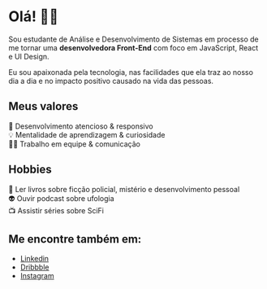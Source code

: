 # Olá! 👋🏼

Sou estudante de Análise e Desenvolvimento de Sistemas em processo de me tornar uma **desenvolvedora Front-End** com foco em JavaScript, React e UI Design.

Eu sou apaixonada pela tecnologia, nas facilidades que ela traz ao nosso dia a dia e no impacto positivo causado na vida das pessoas.

## Meus valores
🧠 Desenvolvimento atencioso & responsivo <br/>
💡 Mentalidade de aprendizagem & curiosidade <br/>
🙌🏼 Trabalho em equipe & comunicação

## Hobbies
📖 Ler livros sobre ficção policial, mistério e desenvolvimento pessoal <br/>
👽 Ouvir podcast sobre ufologia <br/>
📺 Assistir séries sobre SciFi </br>

## Me encontre também em:
- [Linkedin](https://www.linkedin.com/in/aliceribeiroo/) <br/>
- [Dribbble](https://www.dribbble.com/aliceribeiro) <br/>
- [Instagram](https://www.instagram.com/aalice.ribeiro) <br/>



<!--
**aliceribeiro/aliceribeiro** is a ✨ _special_ ✨ repository because its `README.md` (this file) appears on your GitHub profile.

Here are some ideas to get you started:

- 🔭 I’m currently working on ...
- 🌱 I’m currently learning ...
- 👯 I’m looking to collaborate on ...
- 🤔 I’m looking for help with ...
- 💬 Ask me about ...
- 📫 How to reach me: ...
- 😄 Pronouns: ...
- ⚡ Fun fact: ...
-->
